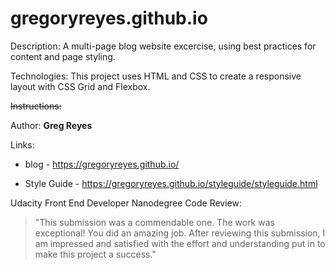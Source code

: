 # gregoryreyes.github.io

Description:
A multi-page blog website excercise, using best practices for content and page styling.

Technologies:
This project uses HTML and CSS to create a responsive layout with CSS Grid and Flexbox.

~~Instructions:~~

Author:
**Greg Reyes**

Links:
  * blog - https://gregoryreyes.github.io/

  * Style Guide - https://gregoryreyes.github.io/styleguide/styleguide.html

  Udacity Front End Developer Nanodegree Code Review:
  > "This submission was a commendable one. The work was exceptional! You did an amazing job. After reviewing this submission, I am impressed and satisfied with the effort and understanding put in to make this project a success."
